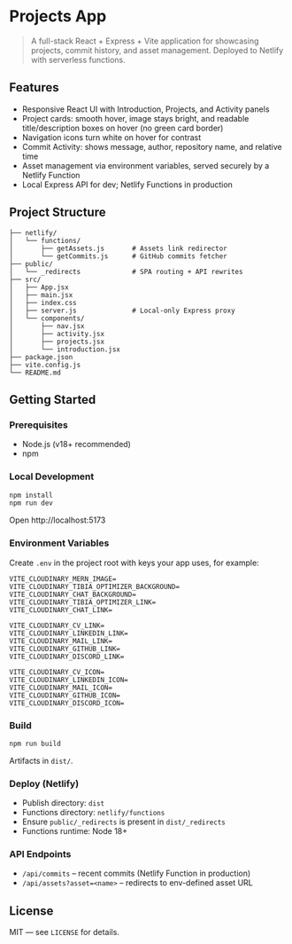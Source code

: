 
# Projects App

> A full-stack React + Express + Vite application for showcasing projects, commit history, and asset management. Deployed to Netlify with serverless functions.

## Features

- Responsive React UI with Introduction, Projects, and Activity panels
- Project cards: smooth hover, image stays bright, and readable title/description boxes on hover (no green card border)
- Navigation icons turn white on hover for contrast
- Commit Activity: shows message, author, repository name, and relative time
- Asset management via environment variables, served securely by a Netlify Function
- Local Express API for dev; Netlify Functions in production

## Project Structure

```
├── netlify/
│   └── functions/
│       ├── getAssets.js       # Assets link redirector
│       └── getCommits.js      # GitHub commits fetcher
├── public/
│   └── _redirects             # SPA routing + API rewrites
├── src/
│   ├── App.jsx
│   ├── main.jsx
│   ├── index.css
│   ├── server.js              # Local-only Express proxy
│   └── components/
│       ├── nav.jsx
│       ├── activity.jsx
│       ├── projects.jsx
│       └── introduction.jsx
├── package.json
├── vite.config.js
└── README.md
```

## Getting Started

### Prerequisites
- Node.js (v18+ recommended)
- npm

### Local Development

```sh
npm install
npm run dev
```

Open http://localhost:5173

### Environment Variables

Create `.env` in the project root with keys your app uses, for example:

```
VITE_CLOUDINARY_MERN_IMAGE=
VITE_CLOUDINARY_TIBIA_OPTIMIZER_BACKGROUND=
VITE_CLOUDINARY_CHAT_BACKGROUND=
VITE_CLOUDINARY_TIBIA_OPTIMIZER_LINK=
VITE_CLOUDINARY_CHAT_LINK=

VITE_CLOUDINARY_CV_LINK=
VITE_CLOUDINARY_LINKEDIN_LINK=
VITE_CLOUDINARY_MAIL_LINK=
VITE_CLOUDINARY_GITHUB_LINK=
VITE_CLOUDINARY_DISCORD_LINK=

VITE_CLOUDINARY_CV_ICON=
VITE_CLOUDINARY_LINKEDIN_ICON=
VITE_CLOUDINARY_MAIL_ICON=
VITE_CLOUDINARY_GITHUB_ICON=
VITE_CLOUDINARY_DISCORD_ICON=
```

### Build

```sh
npm run build
```

Artifacts in `dist/`.

### Deploy (Netlify)

- Publish directory: `dist`
- Functions directory: `netlify/functions`
- Ensure `public/_redirects` is present in `dist/_redirects`
- Functions runtime: Node 18+

### API Endpoints

- `/api/commits` – recent commits (Netlify Function in production)
- `/api/assets?asset=<name>` – redirects to env-defined asset URL

## License

MIT — see `LICENSE` for details.
